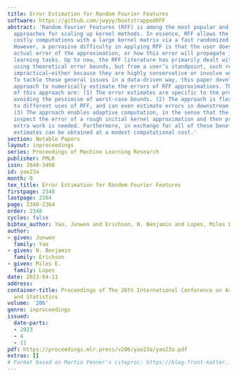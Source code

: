 ```yaml
---
title: Error Estimation for Random Fourier Features
software: https://github.com/jwyyy/bootstrappedRFF
abstract: 'Random Fourier Features (RFF) is among the most popular and broadly applicable
  approaches for scaling up kernel methods. In essence, RFF allows the user to avoid
  costly computations with a large kernel matrix via a fast randomized approximation.
  However, a pervasive difficulty in applying RFF is that the user does not know the
  actual error of the approximation, or how this error will propagate into downstream
  learning tasks. Up to now, the RFF literature has primarily dealt with these uncertainties
  using theoretical error bounds, but from a user’s standpoint, such results are typically
  impractical—either because they are highly conservative or involve unknown quantities.
  To tackle these general issues in a data-driven way, this paper develops a bootstrap
  approach to numerically estimate the errors of RFF approximations. Three key advantages
  of this approach are: (1) The error estimates are specific to the problem at hand,
  avoiding the pessimism of worst-case bounds. (2) The approach is flexible with respect
  to different uses of RFF, and can even estimate errors in downstream learning tasks.
  (3) The approach enables adaptive computation, in the sense that the user can quickly
  inspect the error of a rough initial kernel approximation and then predict how much
  extra work is needed. Furthermore, in exchange for all of these benefits, the error
  estimates can be obtained at a modest computational cost.'
section: Notable Papers
layout: inproceedings
series: Proceedings of Machine Learning Research
publisher: PMLR
issn: 2640-3498
id: yao23a
month: 0
tex_title: Error Estimation for Random Fourier Features
firstpage: 2348
lastpage: 2364
page: 2348-2364
order: 2348
cycles: false
bibtex_author: Yao, Junwen and Erichson, N. Benjamin and Lopes, Miles E.
author:
- given: Junwen
  family: Yao
- given: N. Benjamin
  family: Erichson
- given: Miles E.
  family: Lopes
date: 2023-04-11
address:
container-title: Proceedings of The 26th International Conference on Artificial Intelligence
  and Statistics
volume: '206'
genre: inproceedings
issued:
  date-parts:
  - 2023
  - 4
  - 11
pdf: https://proceedings.mlr.press/v206/yao23a/yao23a.pdf
extras: []
# Format based on Martin Fenner's citeproc: https://blog.front-matter.io/posts/citeproc-yaml-for-bibliographies/
---
```

